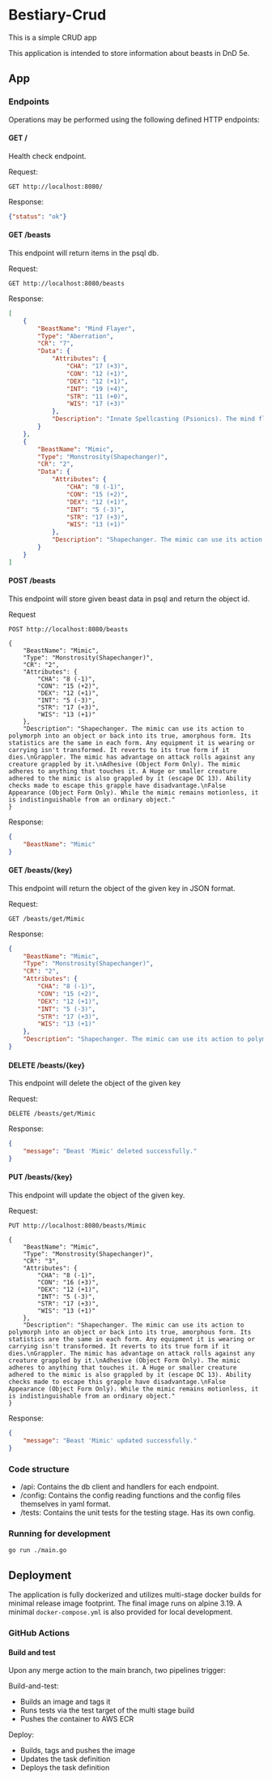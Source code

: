 # Bestiary-Crud

This is a simple CRUD app

This application is intended to store information about beasts in DnD 5e.

## App

### Endpoints

Operations may be performed using the following defined HTTP endpoints:

#### GET /

Health check endpoint.

Request:

```http
GET http://localhost:8080/
```

Response:

```json
{"status": "ok"}
```

#### GET /beasts

This endpoint will return items in the psql db.

Request:

```http
GET http://localhost:8080/beasts
```

Response:

```json
[
    {
        "BeastName": "Mind Flayer",
        "Type": "Aberration",
        "CR": "7",
        "Data": {
            "Attributes": {
                "CHA": "17 (+3)",
                "CON": "12 (+1)",
                "DEX": "12 (+1)",
                "INT": "19 (+4)",
                "STR": "11 (+0)",
                "WIS": "17 (+3)"
            },
            "Description": "Innate Spellcasting (Psionics). The mind flayer's innate spellcasting ability is Intelligence (spell save DC 15). It can innately cast the following spells, requiring no components:\nAt will: detect thoughts, levitate\n1/day each: dominate monster, plane shift (self only)\nMagic Resistance. The mind flayer has advantage on saving throws against spells and other magical effects."
        }
    },
    {
        "BeastName": "Mimic",
        "Type": "Monstrosity(Shapechanger)",
        "CR": "2",
        "Data": {
            "Attributes": {
                "CHA": "8 (-1)",
                "CON": "15 (+2)",
                "DEX": "12 (+1)",
                "INT": "5 (-3)",
                "STR": "17 (+3)",
                "WIS": "13 (+1)"
            },
            "Description": "Shapechanger. The mimic can use its action to polymorph into an object or back into its true, amorphous form. Its statistics are the same in each form. Any equipment it is wearing or carrying isn't transformed. It reverts to its true form if it dies.\nGrappler. The mimic has advantage on attack rolls against any creature grappled by it.\nAdhesive (Object Form Only). The mimic adheres to anything that touches it. A Huge or smaller creature adhered to the mimic is also grappled by it (escape DC 13). Ability checks made to escape this grapple have disadvantage.\nFalse Appearance (Object Form Only). While the mimic remains motionless, it is indistinguishable from an ordinary object."
        }
    }
]
```

#### POST /beasts

This endpoint will store given beast data in psql and return the object id.

Request

```http
POST http://localhost:8080/beasts

{
    "BeastName": "Mimic",
    "Type": "Monstrosity(Shapechanger)",
    "CR": "2",
    "Attributes": {
        "CHA": "8 (-1)",
        "CON": "15 (+2)",
        "DEX": "12 (+1)",
        "INT": "5 (-3)",
        "STR": "17 (+3)",
        "WIS": "13 (+1)"
    },
    "Description": "Shapechanger. The mimic can use its action to polymorph into an object or back into its true, amorphous form. Its statistics are the same in each form. Any equipment it is wearing or carrying isn't transformed. It reverts to its true form if it dies.\nGrappler. The mimic has advantage on attack rolls against any creature grappled by it.\nAdhesive (Object Form Only). The mimic adheres to anything that touches it. A Huge or smaller creature adhered to the mimic is also grappled by it (escape DC 13). Ability checks made to escape this grapple have disadvantage.\nFalse Appearance (Object Form Only). While the mimic remains motionless, it is indistinguishable from an ordinary object."
}
```

Response:

```json
{
    "BeastName": "Mimic"
}
```

#### GET /beasts/{key}

This endpoint will return the object of the given key in JSON format.

Request:

```http
GET /beasts/get/Mimic
```

Response:

```json
{
    "BeastName": "Mimic",
    "Type": "Monstrosity(Shapechanger)",
    "CR": "2",
    "Attributes": {
        "CHA": "8 (-1)",
        "CON": "15 (+2)",
        "DEX": "12 (+1)",
        "INT": "5 (-3)",
        "STR": "17 (+3)",
        "WIS": "13 (+1)"
    },
    "Description": "Shapechanger. The mimic can use its action to polymorph into an object or back into its true, amorphous form. Its statistics are the same in each form. Any equipment it is wearing or carrying isn't transformed. It reverts to its true form if it dies.\nGrappler. The mimic has advantage on attack rolls against any creature grappled by it.\nAdhesive (Object Form Only). The mimic adheres to anything that touches it. A Huge or smaller creature adhered to the mimic is also grappled by it (escape DC 13). Ability checks made to escape this grapple have disadvantage.\nFalse Appearance (Object Form Only). While the mimic remains motionless, it is indistinguishable from an ordinary object."
}
```

#### DELETE /beasts/{key}

This endpoint will delete the object of the given key

Request:

```http
DELETE /beasts/get/Mimic
```

Response:

```json
{
    "message": "Beast 'Mimic' deleted successfully."
}
```

#### PUT /beasts/{key}

This endpoint will update the object of the given key.

Request:

```http
PUT http://localhost:8080/beasts/Mimic

{
    "BeastName": "Mimic",
    "Type": "Monstrosity(Shapechanger)",
    "CR": "3",
    "Attributes": {
        "CHA": "8 (-1)",
        "CON": "16 (+3)",
        "DEX": "12 (+1)",
        "INT": "5 (-3)",
        "STR": "17 (+3)",
        "WIS": "13 (+1)"
    },
    "Description": "Shapechanger. The mimic can use its action to polymorph into an object or back into its true, amorphous form. Its statistics are the same in each form. Any equipment it is wearing or carrying isn't transformed. It reverts to its true form if it dies.\nGrappler. The mimic has advantage on attack rolls against any creature grappled by it.\nAdhesive (Object Form Only). The mimic adheres to anything that touches it. A Huge or smaller creature adhered to the mimic is also grappled by it (escape DC 13). Ability checks made to escape this grapple have disadvantage.\nFalse Appearance (Object Form Only). While the mimic remains motionless, it is indistinguishable from an ordinary object."
}
```

Response:

```json
{
    "message": "Beast 'Mimic' updated successfully."
}
```

### Code structure

- /api: Contains the db client and handlers for each endpoint.
- /config: Contains the config reading functions and the config files themselves in yaml format.
- /tests: Contains the unit tests for the testing stage. Has its own config.

### Running for development

```Shell
go run ./main.go
```

## Deployment

The application is fully dockerized and utilizes multi-stage docker builds for minimal release image footprint.
The final image runs on alpine 3.19. A minimal `docker-compose.yml` is also provided for local development.

### GitHub Actions

#### Build and test

Upon any merge action to the main branch, two pipelines trigger:

Build-and-test:

- Builds an image and tags it
- Runs tests via the test target of the multi stage build
- Pushes the container to AWS ECR

Deploy:

- Builds, tags and pushes the image
- Updates the task definition
- Deploys the task definition
